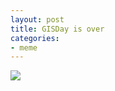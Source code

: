 ```yaml
---
layout: post
title: GISDay is over
categories:
- meme
---
```


![](https://pbs.twimg.com/media/B23mrQlCcAEmXbd.jpg)

